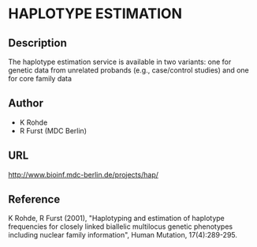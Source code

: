 # HAPLOTYPE ESTIMATION

## Description
The haplotype estimation service is available in two variants: one for genetic data from unrelated probands (e.g., case/control studies) and one for core family data

## Author
* K Rohde
* R Furst (MDC Berlin)

## URL
http://www.bioinf.mdc-berlin.de/projects/hap/

## Reference
K Rohde, R Furst (2001), "Haplotyping and estimation of haplotype frequencies for closely linked biallelic multilocus genetic phenotypes including nuclear family information", Human Mutation, 17(4):289-295.